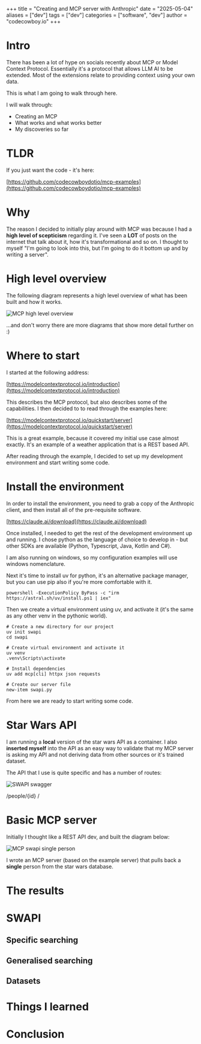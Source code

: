 +++
title = "Creating and MCP server with Anthropic"
date = "2025-05-04"
aliases = ["dev"]
tags = ["dev"]
categories = ["software", "dev"]
author = "codecowboy.io"
+++

# Intro
There has been a lot of hype on socials recently about MCP or Model Context Protocol. Essentially it's a protocol that allows LLM AI to be extended. Most of the extensions relate to providing context using your own data. 

This is what I am going to walk through here. 

I will walk through:
- Creating an MCP
- What works and what works better
- My discoveries so far


# TLDR
If you just want the code - it's here:

[https://github.com/codecowboydotio/mcp-examples](https://github.com/codecowboydotio/mcp-examples)


# Why
The reason I decided to initially play around with MCP was because I had a **high level of scepticism** regarding it. I've seen a **LOT** of posts on the internet that talk about it, how it's transformational and so on. I thought to myself "I'm going to look into this, but I'm going to do it bottom up and by writing a server". 

# High level overview
The following diagram represents a high level overview of what has been built and how it works.

![MCP high level overview](/images/MCP-highlevel-1.jpg)

...and don't worry there are more diagrams that show more detail further on :)

# Where to start
I started at the following address:

[https://modelcontextprotocol.io/introduction](https://modelcontextprotocol.io/introduction)

This describes the MCP protocol, but also describes some of the capabilities. 
I then decided to to read through the examples here:

[https://modelcontextprotocol.io/quickstart/server](https://modelcontextprotocol.io/quickstart/server)

This is a great example, because it covered my initial use case almost exactly. It's an example of a weather application that is a REST based API. 

After reading through the example, I decided to set up my development environment and start writing some code.

# Install the environment
In order to install the environment, you need to grab a copy of the Anthropic client, and then install all of the pre-requisite software.

[https://claude.ai/download](https://claude.ai/download)

Once installed, I needed to get the rest of the development environment up and running. I chose python as the language of choice to develop in - but other SDKs are available (Python, Typescript, Java, Kotlin and C#).

I am also running on windows, so my configuration examples will use windows nomenclature.

Next it's time to install uv for python, it's an alternative package manager, but you can use pip also if you're more comfortable with it.

```Shell
powershell -ExecutionPolicy ByPass -c "irm https://astral.sh/uv/install.ps1 | iex"
```

Then we create a virtual environment using uv, and activate it (it's the same as any other venv in the pythonic world).

```Shell
# Create a new directory for our project
uv init swapi
cd swapi

# Create virtual environment and activate it
uv venv
.venv\Scripts\activate

# Install dependencies
uv add mcp[cli] httpx json requests

# Create our server file
new-item swapi.py
```

From here we are ready to start writing some code.

# Star Wars API
I am running a **local** version of the star wars API as a container.
I also **inserted myself** into the API as an easy way to validate that my MCP server is asking my API and not deriving data from other sources or it's trained dataset.

The API that I use is quite specific and has a number of routes:

![SWAPI swagger](/images/swapi-swagger.jpg)


/people/{id}
/


# Basic MCP server
Initially I thought like a REST API dev, and built the diagram below:

![MCP swapi single person](/images/MCP-swapi-single-person.jpg)

I wrote an MCP server (based on the example server) that pulls back a **single** person from the star wars database. 



# The results

# SWAPI 

## Specific searching

## Generalised searching

## Datasets

# Things I learned

# Conclusion
